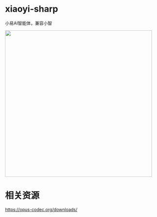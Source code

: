 # xiaoyi-sharp
小易AI智能体，兼容小智

<img src="doc/ErgoJr_assembly.gif" width="480" />

# 相关资源
https://opus-codec.org/downloads/

